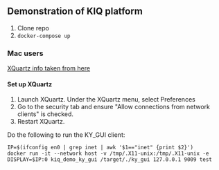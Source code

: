 ## Demonstration of KIQ platform

1. Clone repo
2. `docker-compose up`

### Mac users

[XQuartz info taken from here](https://gist.github.com/paul-krohn/e45f96181b1cf5e536325d1bdee6c949)
#### Set up XQuartz
1. Launch XQuartz. Under the XQuartz menu, select Preferences
2. Go to the security tab and ensure "Allow connections from network clients" is checked.
3. Restart XQuartz.

Do the following to run the KY_GUI client:
```
IP=$(ifconfig en0 | grep inet | awk '$1=="inet" {print $2}')
docker run -it --network host -v /tmp/.X11-unix:/tmp/.X11-unix -e DISPLAY=$IP:0 kiq_demo_ky_gui /target/./ky_gui 127.0.0.1 9009 test
```
